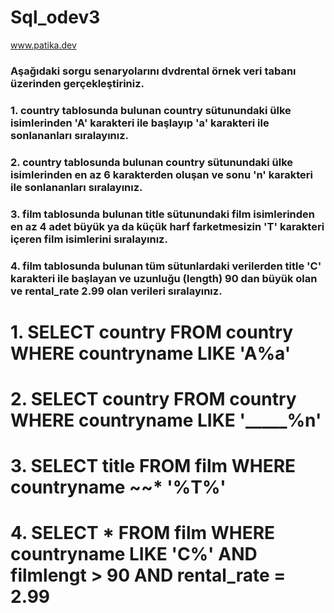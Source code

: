# Sql_odev3
www.patika.dev

### Aşağıdaki sorgu senaryolarını dvdrental örnek veri tabanı üzerinden gerçekleştiriniz.

### 1. country tablosunda bulunan country sütunundaki ülke isimlerinden 'A' karakteri ile başlayıp 'a' karakteri ile sonlananları sıralayınız.
### 2. country tablosunda bulunan country sütunundaki ülke isimlerinden en az 6 karakterden oluşan ve sonu 'n' karakteri ile sonlananları sıralayınız.
### 3. film tablosunda bulunan title sütunundaki film isimlerinden en az 4 adet büyük ya da küçük harf farketmesizin 'T' karakteri içeren film isimlerini sıralayınız.
### 4. film tablosunda bulunan tüm sütunlardaki verilerden title 'C' karakteri ile başlayan ve uzunluğu (length) 90 dan büyük olan ve rental_rate 2.99 olan verileri sıralayınız.

# 1. SELECT country FROM country WHERE countryname LIKE 'A%a'
# 2. SELECT country FROM country WHERE countryname LIKE '_____%n'
# 3. SELECT title FROM film WHERE countryname ~~* '%T%'
# 4. SELECT * FROM film WHERE countryname LIKE 'C%' AND filmlengt > 90 AND rental_rate = 2.99
